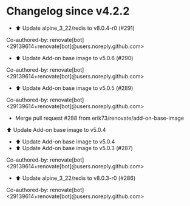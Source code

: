# Changelog since v4.2.2
- ⬆️ Update alpine_3_22/redis to v8.0.4-r0 (#291)

Co-authored-by: renovate[bot] <29139614+renovate[bot]@users.noreply.github.com> 
- ⬆️ Update Add-on base image to v5.0.6 (#290)

Co-authored-by: renovate[bot] <29139614+renovate[bot]@users.noreply.github.com> 
- ⬆️ Update Add-on base image to v5.0.5 (#289)

Co-authored-by: renovate[bot] <29139614+renovate[bot]@users.noreply.github.com> 
- Merge pull request #288 from erik73/renovate/add-on-base-image

⬆️ Update Add-on base image to v5.0.4 
- ⬆️ Update Add-on base image to v5.0.4 
- ⬆️ Update Add-on base image to v5.0.3 (#287)

Co-authored-by: renovate[bot] <29139614+renovate[bot]@users.noreply.github.com> 
- ⬆️ Update alpine_3_22/redis to v8.0.3-r0 (#286)

Co-authored-by: renovate[bot] <29139614+renovate[bot]@users.noreply.github.com> 
